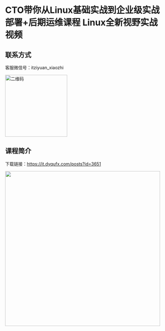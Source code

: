 # CTO带你从Linux基础实战到企业级实战部署+后期运维课程 Linux全新视野实战视频

## 联系方式

客服微信号：itziyuan_xiaozhi

<img src="https://ziyuanyun.oss-cn-guangzhou.aliyuncs.com/common/20240614073449/666b82192834a.jpg" width="200" height="200" alt="二维码">

## 课程简介

下载链接：https://it.dyqufx.com/posts?id=3651

<img src="https://ziyuanyun.oss-cn-guangzhou.aliyuncs.com/yun/20240515185248/66449400a9ac7.jpg" width="500" alt="">

  

  